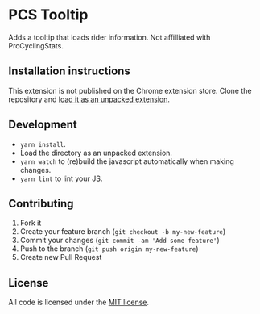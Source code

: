# PCS Tooltip

Adds a tooltip that loads rider information. Not affilliated with ProCyclingStats.

## Installation instructions
This extension is not published on the Chrome extension store. Clone the repository
and [load it as an unpacked extension][1].

## Development
* `yarn install`.
* Load the directory as an unpacked extension.
* `yarn watch` to (re)build the javascript automatically when making changes.
* `yarn lint` to lint your JS.

## Contributing
1. Fork it
2. Create your feature branch (`git checkout -b my-new-feature`)
3. Commit your changes (`git commit -am 'Add some feature'`)
4. Push to the branch (`git push origin my-new-feature`)
5. Create new Pull Request

## License
All code is licensed under the [MIT license](LICENSE).

[1]: https://developer.chrome.com/extensions/getstarted#load
